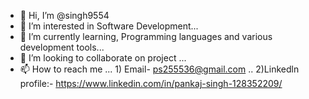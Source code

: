 - 👋 Hi, I’m @singh9554
- 👀 I’m interested in Software Development...
- 🌱 I’m currently learning, Programming languages and various development tools...
- 💞️ I’m looking to collaborate on project ...
- 📫 How to reach me ... 1) Email- ps255536@gmail.com ..
                          2)Linkedln profile:- https://www.linkedin.com/in/pankaj-singh-128352209/

<!---
singh9554/singh9554 is a ✨ special ✨ repository because its `README.md` (this file) appears on your GitHub profile.
You can click the Preview link to take a look at your changes.
--->
